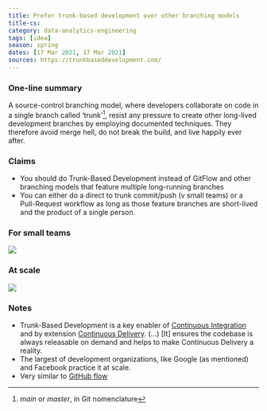```yaml
---
title: Prefer trunk-based development over other branching models
title-cs: 
category: data-analytics-engineering
tags: [idea]
season: spring
dates: [17 Mar 2021, 17 Mar 2021]
sources: https://trunkbaseddevelopment.com/
---
```


### One-line summary
A source-control branching model, where developers collaborate on code in a single branch called ‘trunk’[^1], resist any pressure to create other long-lived development branches by employing documented techniques. They therefore avoid merge hell, do not break the build, and live happily ever after.

### Claims
-   You should do Trunk-Based Development instead of GitFlow and other branching models that feature multiple long-running branches
-   You can either do a direct to trunk commit/push (v small teams) or a Pull-Request workflow as long as those feature branches are short-lived and the product of a single person.

### For small teams
![](https://trunkbaseddevelopment.com/trunk1b.png)

### At scale
![](https://trunkbaseddevelopment.com/trunk1c.png)

### Notes
* Trunk-Based Development is a key enabler of [Continuous Integration](https://trunkbaseddevelopment.com/continuous-integration/) and by extension [Continuous Delivery](https://trunkbaseddevelopment.com/continuous-delivery/). (...) [It] ensures the codebase is always releasable on demand and helps to make Continuous Delivery a reality.
* The largest of development organizations, like Google (as mentioned) and Facebook practice it at scale.
* Very similar to [GitHub flow](https://trunkbaseddevelopment.com/alternative-branching-models/index.html#modern-claimed-high-throughput-branching-models)

 [^1]: _main_ or _master_, in Git nomenclature